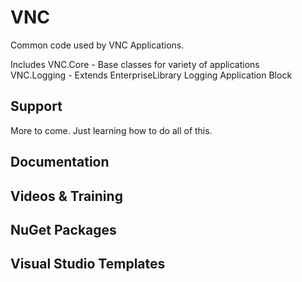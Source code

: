 # VNC
Common code used by VNC Applications. 

Includes 
  VNC.Core - Base classes for variety of applications  
  VNC.Logging - Extends EnterpriseLibrary Logging Application Block
  
  
  ## Support
  More to come.  Just learning how to do all of this.
  
  ## Documentation
  
  ## Videos &amp; Training
  
  ## NuGet Packages
  
  ## Visual Studio Templates
  
  
  
  
